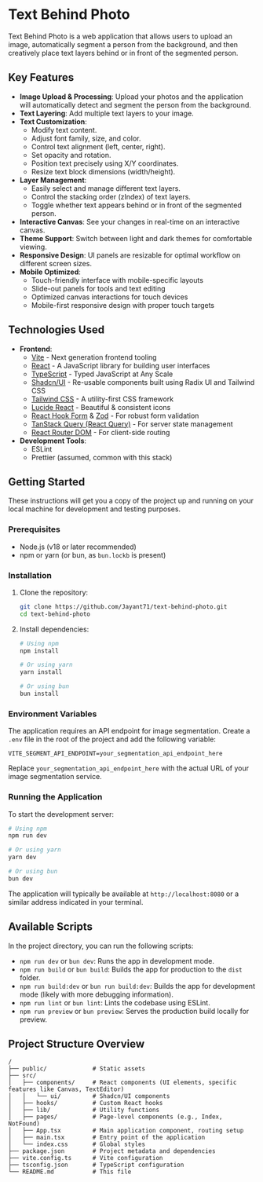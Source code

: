<!-- filepath: /home/jayant/work/photo-text-fusion-lab/README.md -->
# Text Behind Photo

Text Behind Photo is a web application that allows users to upload an image, automatically segment a person from the background, and then creatively place text layers behind or in front of the segmented person.

## Key Features

*   **Image Upload & Processing**: Upload your photos and the application will automatically detect and segment the person from the background.
*   **Text Layering**: Add multiple text layers to your image.
*   **Text Customization**:
    *   Modify text content.
    *   Adjust font family, size, and color.
    *   Control text alignment (left, center, right).
    *   Set opacity and rotation.
    *   Position text precisely using X/Y coordinates.
    *   Resize text block dimensions (width/height).
*   **Layer Management**:
    *   Easily select and manage different text layers.
    *   Control the stacking order (zIndex) of text layers.
    *   Toggle whether text appears behind or in front of the segmented person.
*   **Interactive Canvas**: See your changes in real-time on an interactive canvas.
*   **Theme Support**: Switch between light and dark themes for comfortable viewing.
*   **Responsive Design**: UI panels are resizable for optimal workflow on different screen sizes.
*   **Mobile Optimized**: 
    *   Touch-friendly interface with mobile-specific layouts
    *   Slide-out panels for tools and text editing
    *   Optimized canvas interactions for touch devices
    *   Mobile-first responsive design with proper touch targets

## Technologies Used

*   **Frontend**:
    *   [Vite](https://vitejs.dev/) - Next generation frontend tooling
    *   [React](https://reactjs.org/) - A JavaScript library for building user interfaces
    *   [TypeScript](https://www.typescriptlang.org/) - Typed JavaScript at Any Scale
    *   [Shadcn/UI](https://ui.shadcn.com/) - Re-usable components built using Radix UI and Tailwind CSS
    *   [Tailwind CSS](https://tailwindcss.com/) - A utility-first CSS framework
    *   [Lucide React](https://lucide.dev/) - Beautiful & consistent icons
    *   [React Hook Form](https://react-hook-form.com/) & [Zod](https://zod.dev/) - For robust form validation
    *   [TanStack Query (React Query)](https://tanstack.com/query/latest) - For server state management
    *   [React Router DOM](https://reactrouter.com/) - For client-side routing
*   **Development Tools**:
    *   ESLint
    *   Prettier (assumed, common with this stack)

## Getting Started

These instructions will get you a copy of the project up and running on your local machine for development and testing purposes.

### Prerequisites

*   Node.js (v18 or later recommended)
*   npm or yarn (or bun, as `bun.lockb` is present)

### Installation

1.  Clone the repository:
    ```bash
    git clone https://github.com/Jayant71/text-behind-photo.git
    cd text-behind-photo
    ```
2.  Install dependencies:
    ```bash
    # Using npm
    npm install

    # Or using yarn
    yarn install

    # Or using bun
    bun install
    ```

### Environment Variables

The application requires an API endpoint for image segmentation. Create a `.env` file in the root of the project and add the following variable:

```env
VITE_SEGMENT_API_ENDPOINT=your_segmentation_api_endpoint_here
```

Replace `your_segmentation_api_endpoint_here` with the actual URL of your image segmentation service.

### Running the Application

To start the development server:

```bash
# Using npm
npm run dev

# Or using yarn
yarn dev

# Or using bun
bun dev
```

The application will typically be available at `http://localhost:8080` or a similar address indicated in your terminal.

## Available Scripts

In the project directory, you can run the following scripts:

*   `npm run dev` or `bun dev`: Runs the app in development mode.
*   `npm run build` or `bun build`: Builds the app for production to the `dist` folder.
*   `npm run build:dev` or `bun run build:dev`: Builds the app for development mode (likely with more debugging information).
*   `npm run lint` or `bun lint`: Lints the codebase using ESLint.
*   `npm run preview` or `bun preview`: Serves the production build locally for preview.

## Project Structure Overview

```
/
├── public/             # Static assets
├── src/
│   ├── components/     # React components (UI elements, specific features like Canvas, TextEditor)
│   │   └── ui/         # Shadcn/UI components
│   ├── hooks/          # Custom React hooks
│   ├── lib/            # Utility functions
│   ├── pages/          # Page-level components (e.g., Index, NotFound)
│   ├── App.tsx         # Main application component, routing setup
│   ├── main.tsx        # Entry point of the application
│   └── index.css       # Global styles
├── package.json        # Project metadata and dependencies
├── vite.config.ts      # Vite configuration
├── tsconfig.json       # TypeScript configuration
└── README.md           # This file
```

